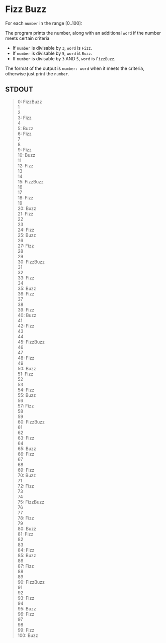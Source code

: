 # Fizz Buzz

For each `number` in the range [0..100]:

The program prints the number, along with an additional `word` if the number meets certain criteria

- If `number` is divisable by `3`, `word` is `Fizz`.
- If `number` is divisable by `5`, `word` is `Buzz`.
- If `number` is divisable by `3` AND `5`, `word` is `FizzBuzz`.

The format of the output is `number: word` when it meets the criteria, otherwise just print the `number`.

## STDOUT

> 0: FizzBuzz\
> 1\
> 2\
> 3: Fizz\
> 4\
> 5: Buzz\
> 6: Fizz\
> 7\
> 8\
> 9: Fizz\
> 10: Buzz\
> 11\
> 12: Fizz\
> 13\
> 14\
> 15: FizzBuzz\
> 16\
> 17\
> 18: Fizz\
> 19\
> 20: Buzz\
> 21: Fizz\
> 22\
> 23\
> 24: Fizz\
> 25: Buzz\
> 26\
> 27: Fizz\
> 28\
> 29\
> 30: FizzBuzz\
> 31\
> 32\
> 33: Fizz\
> 34\
> 35: Buzz\
> 36: Fizz\
> 37\
> 38\
> 39: Fizz\
> 40: Buzz\
> 41\
> 42: Fizz\
> 43\
> 44\
> 45: FizzBuzz\
> 46\
> 47\
> 48: Fizz\
> 49\
> 50: Buzz\
> 51: Fizz\
> 52\
> 53\
> 54: Fizz\
> 55: Buzz\
> 56\
> 57: Fizz\
> 58\
> 59\
> 60: FizzBuzz\
> 61\
> 62\
> 63: Fizz\
> 64\
> 65: Buzz\
> 66: Fizz\
> 67\
> 68\
> 69: Fizz\
> 70: Buzz\
> 71\
> 72: Fizz\
> 73\
> 74\
> 75: FizzBuzz\
> 76\
> 77\
> 78: Fizz\
> 79\
> 80: Buzz\
> 81: Fizz\
> 82\
> 83\
> 84: Fizz\
> 85: Buzz\
> 86\
> 87: Fizz\
> 88\
> 89\
> 90: FizzBuzz\
> 91\
> 92\
> 93: Fizz\
> 94\
> 95: Buzz\
> 96: Fizz\
> 97\
> 98\
> 99: Fizz\
> 100: Buzz